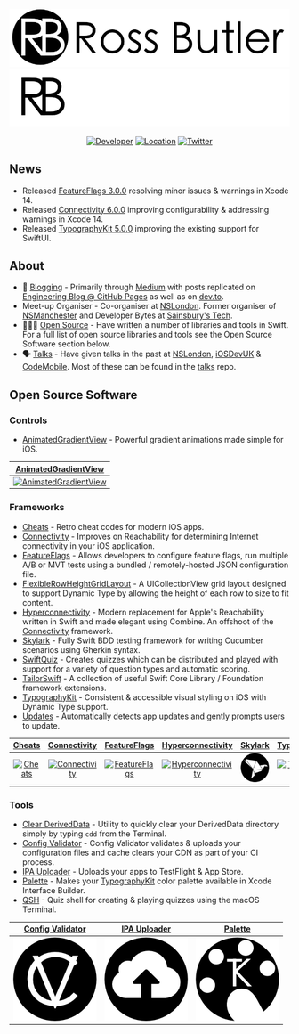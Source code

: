 ![Ross Butler](https://github.com/rwbutler/rwbutler/raw/master/docs/images/rwbutler-banner.png#gh-light-mode-only)
![Ross Butler](https://github.com/rwbutler/rwbutler/raw/master/docs/images/rwbutler-banner-dark-mode.png#gh-dark-mode-only)

<div align="center">

[![Developer](https://img.shields.io/badge/📱%20developer-iOS-purple)](https://www.apple.com/uk/ios/ios-13/)
[![Location](https://img.shields.io/badge/📍%20location-London-brightgreen)](https://en.wikipedia.org/wiki/London)
[![Twitter](https://img.shields.io/badge/twitter-@ross_w_butler-blue.svg?style=flat)](https://twitter.com/ross_w_butler)

</div>

## News

- Released [FeatureFlags 3.0.0](https://github.com/rwbutler/FeatureFlags) resolving minor issues & warnings in Xcode 14.
- Released [Connectivity 6.0.0](https://github.com/rwbutler/Connectivity) improving configurability & addressing warnings in Xcode 14.
- Released [TypographyKit 5.0.0](https://github.com/rwbutler/TypographyKit) improving the existing support for SwiftUI.

## About

- 📖 [Blogging](https://medium.com/@rwbutler) - Primarily through [Medium](https://medium.com/@rwbutler) with posts replicated on [Engineering Blog @ GitHub Pages](https://rwbutler.github.io) as well as on [dev.to](https://dev.to/rwbutler).
- Meet-up Organiser - Co-organiser at [NSLondon](https://nslondon.com). Former organiser of [NSManchester](https://www.meetup.com/NSManchester/) and Developer Bytes at [Sainsbury's Tech](https://github.com/jsainsburyplc).
- 👨🏻‍💻 [Open Source](#open-source-software) - Have written a number of libraries and tools in Swift. For a full list of open source libraries and tools see the Open Source Software section below.
- 🗣 [Talks](https://github.com/rwbutler/talks) - Have given talks in the past at [NSLondon](https://www.meetup.com/NSLondon/), [iOSDevUK](http://www.iosdevuk.com) & [CodeMobile](https://www.codemobile.co.uk). Most of these can be found in the [talks](https://github.com/rwbutler/talks) repo.

## Open Source Software

### Controls

* [AnimatedGradientView](https://github.com/rwbutler/AnimatedGradientView) - Powerful gradient animations made simple for iOS.

|[AnimatedGradientView](https://github.com/rwbutler/AnimatedGradientView) |
|:-------------------------:|
|[![AnimatedGradientView](https://raw.githubusercontent.com/rwbutler/AnimatedGradientView/master/docs/images/animated-gradient-view-logo.png)](https://github.com/rwbutler/AnimatedGradientView) 

### Frameworks

* [Cheats](https://github.com/rwbutler/Cheats) - Retro cheat codes for modern iOS apps.
* [Connectivity](https://github.com/rwbutler/Connectivity) - Improves on Reachability for determining Internet connectivity in your iOS application.
* [FeatureFlags](https://github.com/rwbutler/FeatureFlags) - Allows developers to configure feature flags, run multiple A/B or MVT tests using a bundled / remotely-hosted JSON configuration file.
* [FlexibleRowHeightGridLayout](https://github.com/rwbutler/FlexibleRowHeightGridLayout) - A UICollectionView grid layout designed to support Dynamic Type by allowing the height of each row to size to fit content.
* [Hyperconnectivity](https://github.com/rwbutler/Hyperconnectivity) - Modern replacement for Apple's Reachability written in Swift and made elegant using Combine. An offshoot of the [Connectivity](https://github.com/rwbutler/Connectivity) framework.
* [Skylark](https://github.com/rwbutler/Skylark) - Fully Swift BDD testing framework for writing Cucumber scenarios using Gherkin syntax.
* [SwiftQuiz](https://github.com/rwbutler/swift-quiz) - Creates quizzes which can be distributed and played with support for a variety of question types and automatic scoring.
* [TailorSwift](https://github.com/rwbutler/TailorSwift) - A collection of useful Swift Core Library / Foundation framework extensions.
* [TypographyKit](https://github.com/rwbutler/TypographyKit) - Consistent & accessible visual styling on iOS with Dynamic Type support.
* [Updates](https://github.com/rwbutler/Updates) - Automatically detects app updates and gently prompts users to update.

|[Cheats](https://github.com/rwbutler/Cheats) |[Connectivity](https://github.com/rwbutler/Connectivity) | [FeatureFlags](https://github.com/rwbutler/FeatureFlags) | [Hyperconnectivity](https://github.com/rwbutler/Hyperconnectivity) | [Skylark](https://github.com/rwbutler/Skylark) | [TypographyKit](https://github.com/rwbutler/TypographyKit) | [Updates](https://github.com/rwbutler/Updates) |
|:-------------------------:|:-------------------------:|:-------------------------:|:-------------------------:|:-------------------------:|:-------------------------:|:-------------------------:|
|[![Cheats](https://raw.githubusercontent.com/rwbutler/Cheats/master/docs/images/cheats-logo.png)](https://github.com/rwbutler/Cheats) |[![Connectivity](https://github.com/rwbutler/Connectivity/raw/master/ConnectivityLogo.png)](https://github.com/rwbutler/Connectivity) | [![FeatureFlags](https://raw.githubusercontent.com/rwbutler/FeatureFlags/master/docs/images/feature-flags-logo.png)](https://github.com/rwbutler/FeatureFlags) | [![Hyperconnectivity](https://raw.githubusercontent.com/rwbutler/Hyperconnectivity/master/docs/images/hyperconnectivity-logo.png)](https://github.com/rwbutler/Hyperconnectivity) | [![Skylark](https://github.com/rwbutler/Skylark/raw/master/SkylarkLogo.png)](https://github.com/rwbutler/Skylark) | [![TypographyKit](https://raw.githubusercontent.com/rwbutler/TypographyKit/master/docs/images/typography-kit-logo.png)](https://github.com/rwbutler/TypographyKit) | [![Updates](https://raw.githubusercontent.com/rwbutler/Updates/master/docs/images/updates-logo.png)](https://github.com/rwbutler/Updates)

### Tools

* [Clear DerivedData](https://github.com/rwbutler/ClearDerivedData) - Utility to quickly clear your DerivedData directory simply by typing `cdd` from the Terminal.
* [Config Validator](https://github.com/rwbutler/ConfigValidator) - Config Validator validates & uploads your configuration files and cache clears your CDN as part of your CI process.
* [IPA Uploader](https://github.com/rwbutler/IPAUploader) - Uploads your apps to TestFlight & App Store.
* [Palette](https://github.com/rwbutler/TypographyKitPalette) - Makes your [TypographyKit](https://github.com/rwbutler/TypographyKit) color palette available in Xcode Interface Builder.
* [QSH](https://github.com/rwbutler/QSH) - Quiz shell for creating & playing quizzes using the macOS Terminal.

|[Config Validator](https://github.com/rwbutler/ConfigValidator) | [IPA Uploader](https://github.com/rwbutler/IPAUploader) | [Palette](https://github.com/rwbutler/TypographyKitPalette)|
|:-------------------------:|:-------------------------:|:-------------------------:|
|[![Config Validator](https://raw.githubusercontent.com/rwbutler/ConfigValidator/master/docs/images/config-validator-logo.png)](https://github.com/rwbutler/ConfigValidator) | [![IPA Uploader](https://raw.githubusercontent.com/rwbutler/IPAUploader/master/docs/images/ipa-uploader-logo.png)](https://github.com/rwbutler/IPAUploader) | [![Palette](https://raw.githubusercontent.com/rwbutler/TypographyKitPalette/master/docs/images/typography-kit-palette-logo.png)](https://github.com/rwbutler/TypographyKitPalette)

